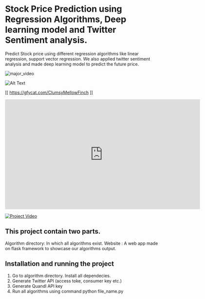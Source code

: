 # Stock Price Prediction using Regression Algorithms, Deep learning model and Twitter Sentiment analysis.
Predict Stock price using different regression algorithms like linear regression, support vector regression. We also applied twitter sentiment analysis and made deep learning model to predict the future price.

![major_video](https://user-images.githubusercontent.com/19190611/42134266-c0b566c0-7d55-11e8-8284-3f213b450509.gif)


![Alt Text](https://github.com/Aman83770/Stocky-Predict-Stock-Price/Major_video.gif)

[[ https://gfycat.com/ClumsyMellowFinch ]]

<iframe src='https://gfycat.com/ifr/ClumsyMellowFinch' frameborder='0' scrolling='no' allowfullscreen width='640' height='360'></iframe>

<a href="https://gfycat.com/ClumsyMellowFinch"><img src="https://gfycat.com/ClumsyMellowFinch " title="Project Video" /> </a>

## This project contain two parts. 
Algorithm directory: In which all algorithms exist.
Website : A web app made on flask framework to showcase our algorithms output.

## Installation and running the project
1. Go to algorithm directory. Install all dependecies.
2. Generate Twitter API (access toke, consumer key etc.)
3. Generate Quandl API key
4. Run all algorithms using command python file_name.py
